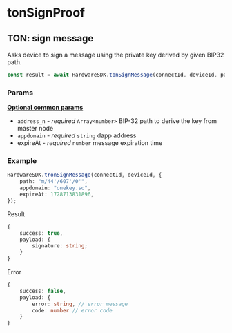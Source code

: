 # tonSignProof

## TON: sign message <a href="#ethereum-sign-message" id="ethereum-sign-message"></a>

Asks device to sign a message using the private key derived by given BIP32 path.

```typescript
const result = await HardwareSDK.tonSignMessage(connectId, deviceId, params);
```

### Params

[**Optional common params**](../../../hardware-sdk/api-reference/common-params.md)

* `address_n` - _required_ `Array<number>`  BIP-32 path to derive the key from master node
* `appdomain` - _required_ `string` dapp address
* expireAt - _required_ `number` message expiration time

### Example

```typescript
HardwareSDK.tronSignMessage(connectId, deviceId, {
    path: "m/44'/607'/0'",
    appdomain: "onekey.so",
    expireAt: 1728713831896,
});
```

Result

```typescript
{
    success: true,
    payload: {
        signature: string;
    }
}
```

Error

```typescript
{
    success: false,
    payload: {
        error: string, // error message
        code: number // error code
    }
}
```
